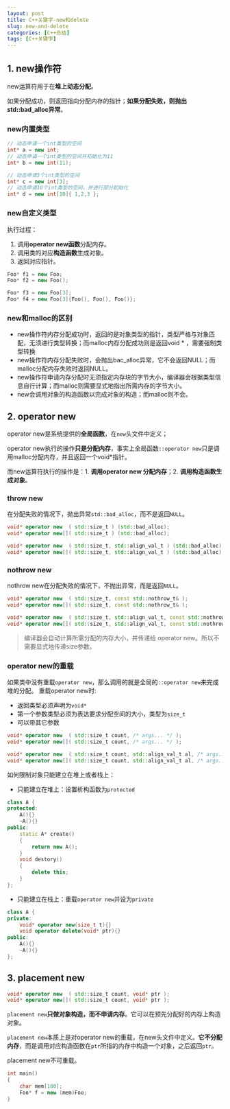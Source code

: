 ```yaml
---
layout: post
title: C++关键字-new和delete
slug: new-and-delete
categories: [C++总结]
tags: [C++关键字]
---
```


## 1. new操作符
new运算符用于在**堆上动态分配**。

如果分配成功，则返回指向分配内存的指针；**如果分配失败，则抛出std::bad_alloc异常**。
### new内置类型

```cpp
// 动态申请一个int类型的空间
int* a = new int;
// 动态申请一个int类型的空间并初始化为11
int* b = new int(11);

// 动态申请3个int类型的空间
int* c = new int[3];
// 动态申请10个int类型的空间，并进行部分初始化
int* d = new int[10]{ 1,2,3 };
```

### new自定义类型
执行过程：
1. 调用**operator new函数**分配内存。
1. 调用类的对应**构造函数**生成对象。
1. 返回对应指针。

```cpp
Foo* f1 = new Foo;
Foo* f2 = new Foo();

Foo* f3 = new Foo[3];
Foo* f4 = new Foo[3]{Foo(), Foo(), Foo()};
```

### new和malloc的区别
+ new操作符内存分配成功时，返回的是对象类型的指针，类型严格与对象匹配，无须进行类型转换；而malloc内存分配成功则是返回void * ，需要强制类型转换
+ new操作符内存分配失败时，会抛出bac_alloc异常，它不会返回NULL；而malloc分配内存失败时返回NULL。
+ new操作符申请内存分配时无须指定内存块的字节大小，编译器会根据类型信息自行计算；而malloc则需要显式地指出所需内存的字节大小。
+ new会调用对象的构造函数以完成对象的构造；而malloc则不会。

## 2. operator new
operator new是系统提供的**全局函数**，在`new`头文件中定义；

operator new执行的操作**只是分配内存**，事实上全局函数`::operator new`只是调用malloc分配内存，并且返回一个void*指针。

而new运算符执行的操作是：1. **调用operator new 分配内存**；2. **调用构造函数生成对象**。

### throw new
在分配失败的情况下，抛出异常`std::bad_alloc`，而不是返回`NULL`。

```cpp
void* operator new  ( std::size_t ) (std::bad_alloc);
void* operator new[]( std::size_t ) (std::bad_alloc);

void* operator new  ( std::size_t, std::align_val_t ) (std::bad_alloc);
void* operator new[]( std::size_t, std::align_val_t ) (std::bad_alloc);
```

### nothrow new
nothrow new在分配失败的情况下，不抛出异常，而是返回`NULL`。

```cpp
void* operator new  ( std::size_t, const std::nothrow_t& );
void* operator new[]( std::size_t, const std::nothrow_t& );

void* operator new  ( std::size_t, std::align_val_t, const std::nothrow_t& ) noexcept;
void* operator new[]( std::size_t, std::align_val_t, const std::nothrow_t& ) noexcept;
```

> 编译器会自动计算所需分配的内存大小，并传递给 operator new。所以不需要显式地传递size参数。

### operator new的重载
如果类中没有重载`operator new`，那么调用的就是全局的`::operator new`来完成堆的分配。
重载operator new时:
+ 返回类型必须声明为`void*`
+ 第一个参数类型必须为表达要求分配空间的大小，类型为`size_t`
+ 可以带其它参数

```cpp
void* operator new  ( std::size_t count, /* args... */ );
void* operator new[]( std::size_t count, /* args... */ );

void* operator new  ( std::size_t count, std::align_val_t al, /* args... */ );
void* operator new[]( std::size_t count, std::align_val_t al, /* args... */ );
```

如何限制对象只能建立在堆上或者栈上：
+ 只能建立在堆上：设置析构函数为`protected`

```cpp
class A {
protected:
    A(){}
    ~A(){}
public:
    static A* create()
    {
        return new A();
    }
    void destory()
    {
        delete this;
    }
};
```
+ 只能建立在栈上：重载`operator new`并设为`private`

```cpp
class A {
private:
    void* operator new(size_t t){}
    void operator delete(void* ptr){}
public:
    A(){}
    ~A(){}
};
```

## 3. placement new

```cpp
void* operator new  ( std::size_t count, void* ptr );
void* operator new[]( std::size_t count, void* ptr );
```

`placement new`**只做对象构造，而不申请内存**。它可以在预先分配好的内存上构造对象。

`placement new`本质上是对operator new的重载，在new头文件中定义。**它不分配内存**，而是调用对应构造函数在`ptr`所指的内存中构造一个对象，之后返回`ptr`。

placement new不可重载。

```cpp
int main()
{
    char mem[100];
    Foo* f = new (mem)Foo;
}
```